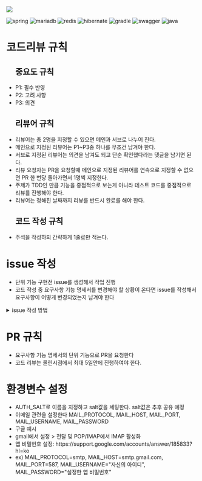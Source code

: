 
<img src="https://capsule-render.vercel.app/api?type=wave&color=auto&height=300&section=header&text=Test-Driven%20Development&fontSize=60" />

![spring](https://img.shields.io/badge/Spring-6DB33F?style=for-the-badge&logo=spring&logoColor=white)
![mariadb](https://img.shields.io/badge/MariaDB-003545?style=for-the-badge&logo=mariadb&logoColor=white)
![redis](https://img.shields.io/badge/redis-%23DD0031.svg?&style=for-the-badge&logo=redis&logoColor=white)
![hibernate](https://img.shields.io/badge/Hibernate-59666C?style=for-the-badge&logo=Hibernate&logoColor=white)
![gradle](https://img.shields.io/badge/Gradle-02303A.svg?style=for-the-badge&logo=Gradle&logoColor=white)
![swagger](https://img.shields.io/badge/-Swagger-%23Clojure?style=for-the-badge&logo=swagger&logoColor=white)
![java](https://img.shields.io/badge/Java-ED8B00?style=for-the-badge&logo=openjdk&logoColor=white)




<h1>코드리뷰 규칙</h1>
  <ul>
    <h2>중요도 규칙</h2>
    <li>P1: 필수 반영</li>
    <li>P2: 고려 사항</li>
    <li>P3: 의견</li>
  </ul>
  <ul>
    <h2>리뷰어 규칙</h2>
    <li>리뷰어는 총 2명을 지정할 수 있으면 메인과 서브로 나누어 진다.</li>
    <li>메인으로 지정된 리뷰어는 P1~P3중 하나를 무조건 남겨야 한다.</li>
    <li>서브로 지정된 리뷰어는 의견을 남겨도 되고 단순 확인했다라는 댓글을 남기면 된다.</li>
    <li>리뷰 요청자는 PR을 요청할때 메인으로 지정된 리뷰어를 연속으로 지정할 수 없으면 PR 한 번당 돌아가면서 1명씩 지정한다.</li>
    <li>주제가 TDD인 만큼 기능을 중점적으로 보는게 아니라 테스트 코드를 중점적으로 리뷰를 진행해야 한다.</li>
    <li>리뷰어는 정해진 날짜까지 리뷰를 반드시 완료를 해야 한다.</li>
  </ul>
  <ul>
    <h2>코드 작성 규칙</h2>
    <li>주석을 작성하되 간략하게 1줄로만 적는다.</li>
  </ul>
</ul>

<h1>issue 작성</h1>
<ul>
    <li>단위 기능 구현전 issue를 생성해서 작업 진행</li>
    <li>코드 작성 중 요구사항 기능 명세서를 변경해야 할 상황이 온다면 issue를 작성해서 요구사항이 어떻게 변경되었는지 남겨야 한다</li>
</ul>
<details>
<summary>
  issue 작성 방법
</summary>
   <br>
<h2>New Issue 클릭</h2>
  
![createissue1](https://github.com/user-attachments/assets/17f56672-e5c6-42ba-9e32-58bc28f6b7e7)

<h2>title, Labels 입력</h2>

![createissue2](https://github.com/user-attachments/assets/6dcc7a46-a6b4-4efe-8c50-b4c83ef9dccd)

<h2>create a branch 입력</h2>

![createissue3](https://github.com/user-attachments/assets/9394286c-d4b6-4f9b-bd82-eca1b7aea59e)

<h2>issue-number + "feature"로 변경</h2>

![createissue4](https://github.com/user-attachments/assets/117d1df3-21fb-4f6b-ab86-e7f5cd650782)

</details>

<h1>PR 규칙</h1>
<ul>
    <li>요구사항 기능 명세서의 단위 기능으로 PR을 요청한다</li>
    <li>코드 리뷰는 올린시점에서 최대 5일안에 진행하여야 한다.</li>
  </ul>
<h1>환경변수 설정</h1>
<ul>
    <li>AUTH_SALT로 이름을 지정하고 salt값을 세팅한다. salt값은 추후 공유 예정</li>
    <li>이메일 관련을 설정한다 MAIL_PROTOCOL, MAIL_HOST, MAIL_PORT, MAIL_USERNAME, MAIL_PASSWORD</li>
    <li>구글 예시</li>
    <li>gmail에서 설정 > 전달 및 POP/IMAP에서 IMAP 활성화</li>
    <li>앱 비밀번호 설정: https://support.google.com/accounts/answer/185833?hl=ko</li>
    <li>ex) MAIL_PROTOCOL=smtp, MAIL_HOST=smtp.gmail.com, MAIL_PORT=587, MAIL_USERNAME="자신의 아이디", MAIL_PASSWORD="설정한 앱 비밀번호"</li>
  </ul>
